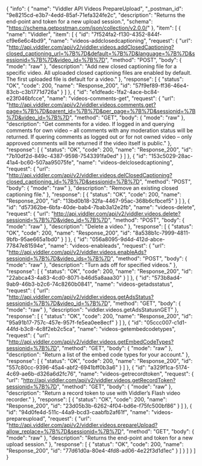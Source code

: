 {
  "info": {
    "name": "Viddler  API Videos PrepareUpload",
    "_postman_id": "9e8215cd-e3b7-4edd-85af-71efa324fe2c",
    "description": "Returns the end-point and token for a new upload session.",
    "schema": "https://schema.getpostman.com/json/collection/v2.0.0/"
  },
  "item": [
    {
      "name": "Viddler",
      "item": [
        {
          "id": "7f524fa2-f130-4352-844f-cf9e6e6c4bd9",
          "name": "videos-addclosedcaptioning",
          "request": {
            "url": "http://api.viddler.com/api/v2/viddler.videos.addClosedCaptioning?closed_captioning_url=%7B%7D&default=%7B%7D&language=%7B%7D&sessionid=%7B%7D&video_id=%7B%7D",
            "method": "POST",
            "body": {
              "mode": "raw"
            },
            "description": "Add new closed captioning file for a specific video. All uploaded closed captioning files are enabled by default. The first uploaded file is default for a video."
          },
          "response": [
            {
              "status": "OK",
              "code": 200,
              "name": "Response_200",
              "id": "57f9ef89-ff36-46e4-83cb-c3b1771d726a"
            }
          ]
        },
        {
          "id": "e1dfeadc-1fa2-4ace-bc84-e23f046bfcce",
          "name": "videos-comments-get",
          "request": {
            "url": "http://api.viddler.com/api/v2/viddler.videos.comments.get?page=%7B%7D&parent_id=%7B%7D&per_page=%7B%7D&sessionid=%7B%7D&video_id=%7B%7D",
            "method": "GET",
            "body": {
              "mode": "raw"
            },
            "description": "Get comments for a video. If logged in and querying comments for own video &#8211; all comments with any moderation status will be returned. If quering comments as logged out or for not owned video &#8211; only approved comments will be returned if the video itself is public."
          },
          "response": [
            {
              "status": "OK",
              "code": 200,
              "name": "Response_200",
              "id": "7b10df2d-849c-4387-9598-7543391fa0ed"
            }
          ]
        },
        {
          "id": "153c5029-28ac-41a4-bc60-507aa95075fe",
          "name": "videos-delclosedcaptioning",
          "request": {
            "url": "http://api.viddler.com/api/v2/viddler.videos.delClosedCaptioning?closed_captioning_id=%7B%7D&sessionid=%7B%7D",
            "method": "POST",
            "body": {
              "mode": "raw"
            },
            "description": "Remove an existing closed captioning file."
          },
          "response": [
            {
              "status": "OK",
              "code": 200,
              "name": "Response_200",
              "id": "13bd0b18-32fa-4467-95ac-368b6cfbcef5"
            }
          ]
        },
        {
          "id": "d57362be-6bfa-40de-bab4-7bab3a12e2fb",
          "name": "videos-delete",
          "request": {
            "url": "http://api.viddler.com/api/v2/viddler.videos.delete?sessionid=%7B%7D&video_id=%7B%7D",
            "method": "POST",
            "body": {
              "mode": "raw"
            },
            "description": "Delete a video."
          },
          "response": [
            {
              "status": "OK",
              "code": 200,
              "name": "Response_200",
              "id": "8a538b1c-7999-4811-9bfb-95ae665a1bd0"
            }
          ]
        },
        {
          "id": "056a8095-9d4d-412d-abce-77847e81594e",
          "name": "videos-enableads",
          "request": {
            "url": "http://api.viddler.com/api/v2/viddler.videos.enableAds?sessionid=%7B%7D&video_ids=%7B%7D",
            "method": "POST",
            "body": {
              "mode": "raw"
            },
            "description": "Turn ads off for specified videos."
          },
          "response": [
            {
              "status": "OK",
              "code": 200,
              "name": "Response_200",
              "id": "22abca43-4a83-4cd0-8071-b46d5a8aaa30"
            }
          ]
        },
        {
          "id": "573b8ad4-9ab9-46b3-b2c6-74c8260b0841",
          "name": "videos-getadsstatus",
          "request": {
            "url": "http://api.viddler.com/api/v2/viddler.videos.getAdsStatus?sessionid=%7B%7D&video_id=%7B%7D",
            "method": "GET",
            "body": {
              "mode": "raw"
            },
            "description": "viddler.videos.getAdsStatusnGET"
          },
          "response": [
            {
              "status": "OK",
              "code": 200,
              "name": "Response_200",
              "id": "95a91b17-757c-457e-957f-fe5ea0ee8ecf"
            }
          ]
        },
        {
          "id": "05ccc007-c1d1-44fd-b3c8-4c8f2eb2c5ca",
          "name": "videos-getembedcodetypes",
          "request": {
            "url": "http://api.viddler.com/api/v2/viddler.videos.getEmbedCodeTypes?sessionid=%7B%7D",
            "method": "GET",
            "body": {
              "mode": "raw"
            },
            "description": "Return a list of the embed code types for your account."
          },
          "response": [
            {
              "status": "OK",
              "code": 200,
              "name": "Response_200",
              "id": "557c80cc-9396-45a4-abf2-6941bff0b3a6"
            }
          ]
        },
        {
          "id": "a329f1ca-5174-4c69-ae6b-d326a6d2fc76",
          "name": "videos-getrecordtoken",
          "request": {
            "url": "http://api.viddler.com/api/v2/viddler.videos.getRecordToken?sessionid=%7B%7D",
            "method": "GET",
            "body": {
              "mode": "raw"
            },
            "description": "Return a record token to use with Viddler&#8217;s Flash video recorder."
          },
          "response": [
            {
              "status": "OK",
              "code": 200,
              "name": "Response_200",
              "id": "23d05b3b-6262-4f04-bd6e-f75fc500bf86"
            }
          ]
        },
        {
          "id": "94d0fe4d-511c-44a9-bcd3-caabfb2af61f",
          "name": "videos-prepareupload",
          "request": {
            "url": "http://api.viddler.com/api/v2/viddler.videos.prepareUpload?allow_replace=%7B%7D&sessionid=%7B%7D",
            "method": "GET",
            "body": {
              "mode": "raw"
            },
            "description": "Returns the end-point and token for a new upload session."
          },
          "response": [
            {
              "status": "OK",
              "code": 200,
              "name": "Response_200",
              "id": "77d61d0a-80e4-4fd8-ad06-4e22f3d1d1ec"
            }
          ]
        }
      ]
    }
  ]
}